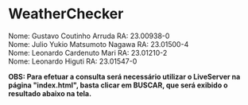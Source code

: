 # WeatherChecker

Nome: Gustavo Coutinho Arruda RA: 23.00938-0<br>
Nome: Julio Yukio Matsumoto Nagawa RA: 23.01500-4<br>
Nome: Leonardo Cardenuto Mari RA: 23.01210-2<br>
Nome: Leonardo Higuti RA: 23.01547-0<br>

<strong> OBS: Para efetuar a consulta será necessário utilizar o LiveServer na página "index.html", basta clicar em BUSCAR, que será exibido o resultado abaixo na tela.</strong>
